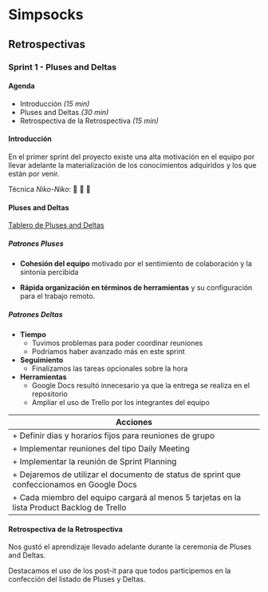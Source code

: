 # Simpsocks

## Retrospectivas

### Sprint 1 - Pluses and Deltas

#### Agenda

- Introducción _(15 min)_
- Pluses and Deltas _(30 min)_
- Retrospectiva de la Retrospectiva _(15 min)_

#### Introducción

En el primer sprint del proyecto existe una alta motivación en el equipo por llevar adelante la materialización de los conocimientos adquiridos y los que están por venir.

Técnica _Niko-Niko_: 🙂 🙂 🙂

#### Pluses and Deltas

[Tablero de Pluses and Deltas](https://jamboard.google.com/d/1WSm6S1jqbVOcZ4MjZMIy-nPlIVBXS1F-M-6J05o02KA/edit?usp=sharing)

##### Patrones Pluses

+ __Cohesión del equipo__ motivado por el sentimiento de colaboración y la sintonía percibida

+ __Rápida organización en términos de herramientas__ y su configuración para el trabajo remoto. 

##### Patrones Deltas

- __Tiempo__ 
   - Tuvimos problemas para poder coordinar reuniones
   - Podríamos haber avanzado más en este sprint
- __Seguimiento__
   - Finalizamos las tareas opcionales sobre la hora
- __Herramientas__
   - Google Docs resultó innecesario ya que la entrega se realiza en el repositorio
   - Ampliar el uso de Trello por los integrantes del equipo

| Acciones |
| -------- |
| + Definir dias y horarios fijos para reuniones de grupo |
| + Implementar reuniones del tipo Daily Meeting |
| + Implementar la reunión de Sprint Planning |
| + Dejaremos de utilizar el documento de status de sprint que confeccionamos en Google Docs |
| + Cada miembro del equipo cargará al menos 5 tarjetas en la lista Product Backlog de Trello |

#### Retrospectiva de la Retrospectiva

Nos gustó el aprendizaje llevado adelante durante la ceremonia de Pluses and Deltas.

Destacamos el uso de los post-it para que todos participemos en la confección del listado de Pluses y Deltas.